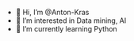 - 👋 Hi, I’m @Anton-Kras
- 👀 I’m interested in Data mining, AI
- 🌱 I’m currently learning Python


<!---
Anton-Kras/Anton-Kras is a ✨ special ✨ repository because its `README.md` (this file) appears on your GitHub profile.
You can click the Preview link to take a look at your changes.
--->
